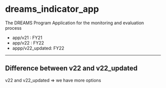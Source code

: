 # dreams_indicator_app

The DREAMS Program Application for the  monitoring and evaluation process

- app/v21 : FY21
- app/v22 : FY22
- appp/v22_updated: FY22 

---

## Difference between v22 and v22_updated

v22 and v22_updated => we have more options


